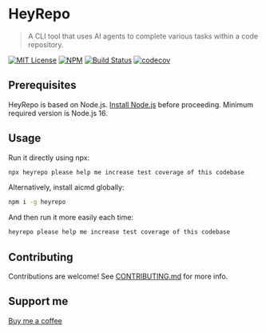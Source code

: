# HeyRepo

> A CLI tool that uses AI agents to complete various tasks within a code
> repository.

[![MIT License](https://img.shields.io/badge/license-MIT-blue)](https://github.com/atinylittleshell/HeyRepo/blob/main/license)
[![NPM](https://img.shields.io/npm/v/@heyrepo/cli.svg)](https://www.npmjs.com/package/@heyrepo/cli)
[![Build Status](https://github.com/atinylittleshell/HeyRepo/actions/workflows/publish.yml/badge.svg)](https://github.com/atinylittleshell/HeyRepo/actions/workflows/publish.yml)
[![codecov](https://codecov.io/gh/atinylittleshell/HeyRepo/graph/badge.svg?token=6IZ7W3GZ1Z)](https://codecov.io/gh/atinylittleshell/HeyRepo)

<!-- long description -->

<!-- ![screenshot](./doc/screenshot.png) -->

## Prerequisites

HeyRepo is based on Node.js. [Install Node.js](https://nodejs.org/en) before
proceeding. Minimum required version is Node.js 16.

## Usage

<!-- usage examples -->

Run it directly using npx:

```bash
npx heyrepo please help me increase test coverage of this codebase
```

Alternatively, install aicmd globally:

```bash
npm i -g heyrepo
```

And then run it more easily each time:

```bash
heyrepo please help me increase test coverage of this codebase
```

## Contributing

Contributions are welcome! See [CONTRIBUTING.md](./CONTRIBUTING.md) for more
info.

## Support me

[Buy me a coffee](https://www.buymeacoffee.com/onelittleshell)
